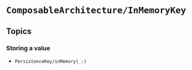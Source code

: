 # ``ComposableArchitecture/InMemoryKey``

## Topics

### Storing a value

- ``PersistenceKey/inMemory(_:)``
